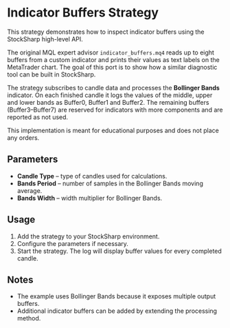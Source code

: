 # Indicator Buffers Strategy

This strategy demonstrates how to inspect indicator buffers using the StockSharp high-level API.

The original MQL expert advisor `indicator_buffers.mq4` reads up to eight buffers from a custom indicator and prints their values as text labels on the MetaTrader chart. The goal of this port is to show how a similar diagnostic tool can be built in StockSharp.

The strategy subscribes to candle data and processes the **Bollinger Bands** indicator. On each finished candle it logs the values of the middle, upper and lower bands as Buffer0, Buffer1 and Buffer2. The remaining buffers (Buffer3–Buffer7) are reserved for indicators with more components and are reported as not used.

This implementation is meant for educational purposes and does not place any orders.

## Parameters

- **Candle Type** – type of candles used for calculations.
- **Bands Period** – number of samples in the Bollinger Bands moving average.
- **Bands Width** – width multiplier for Bollinger Bands.

## Usage

1. Add the strategy to your StockSharp environment.
2. Configure the parameters if necessary.
3. Start the strategy. The log will display buffer values for every completed candle.

## Notes

- The example uses Bollinger Bands because it exposes multiple output buffers.
- Additional indicator buffers can be added by extending the processing method.
